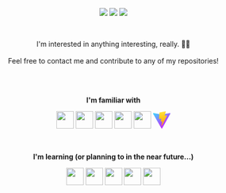 <p align="center"> 
<a href="https://gabrielgusso.com/"><img src="https://img.shields.io/badge/-gabrielgusso.com-031d2e?style=flat"/></a>
<a href="mailto:gabrielpgusso@gmail.com"><img src="https://img.shields.io/badge/-gabrielpgusso@gmail.com-031d2e?style=flat&logo=gmail"/></a>
<a href="https://www.linkedin.com/in/ggusso/"><img src="https://img.shields.io/badge/-ggusso-031d2e?style=flat&logo=linkedin"/></a>
</p>

<br>

<p align= "center"> I'm interested in anything interesting, really. 🧙‍♂️ <br> <br>
Feel free to contact me and contribute to any of my repositories!
</p>

<br>
<br>

**<p  align="center">I'm familiar with</p>**

<p align="center">
<img src="https://cdn.jsdelivr.net/gh/devicons/devicon/icons/html5/html5-original.svg" width="35px"/>
<img src="https://cdn.jsdelivr.net/gh/devicons/devicon/icons/css3/css3-original.svg" width="35px"/>
<img src="https://cdn.jsdelivr.net/gh/devicons/devicon/icons/javascript/javascript-original.svg" width="35px"/>
<img src="https://cdn.jsdelivr.net/gh/devicons/devicon/icons/react/react-original.svg" width="35px"/>
<img src="https://cdn.jsdelivr.net/gh/devicons/devicon/icons/nextjs/nextjs-original.svg"width="35px" />
<svg xmlns="http://www.w3.org/2000/svg" width="35" height="35" viewBox="0 0 256 257"><defs><linearGradient id="logosVitejs0" x1="-.828%" x2="57.636%" y1="7.652%" y2="78.411%"><stop offset="0%" stop-color="#41D1FF"/><stop offset="100%" stop-color="#BD34FE"/></linearGradient><linearGradient id="logosVitejs1" x1="43.376%" x2="50.316%" y1="2.242%" y2="89.03%"><stop offset="0%" stop-color="#FFEA83"/><stop offset="8.333%" stop-color="#FFDD35"/><stop offset="100%" stop-color="#FFA800"/></linearGradient></defs><path fill="url(#logosVitejs0)" d="M255.153 37.938L134.897 252.976c-2.483 4.44-8.862 4.466-11.382.048L.875 37.958c-2.746-4.814 1.371-10.646 6.827-9.67l120.385 21.517a6.537 6.537 0 0 0 2.322-.004l117.867-21.483c5.438-.991 9.574 4.796 6.877 9.62Z"/><path fill="url(#logosVitejs1)" d="M185.432.063L96.44 17.501a3.268 3.268 0 0 0-2.634 3.014l-5.474 92.456a3.268 3.268 0 0 0 3.997 3.378l24.777-5.718c2.318-.535 4.413 1.507 3.936 3.838l-7.361 36.047c-.495 2.426 1.782 4.5 4.151 3.78l15.304-4.649c2.372-.72 4.652 1.36 4.15 3.788l-11.698 56.621c-.732 3.542 3.979 5.473 5.943 2.437l1.313-2.028l72.516-144.72c1.215-2.423-.88-5.186-3.54-4.672l-25.505 4.922c-2.396.462-4.435-1.77-3.759-4.114l16.646-57.705c.677-2.35-1.37-4.583-3.769-4.113Z"/></svg>

 </p>

 <br>

**<p align= "center">I'm learning (or planning to in the near future...)</p>**

<p align="center">

<img src="https://cdn.jsdelivr.net/gh/devicons/devicon/icons/typescript/typescript-original.svg" width ="35px"/>         
<img src="https://cdn.jsdelivr.net/gh/devicons/devicon/icons/vuejs/vuejs-original.svg" width="35px"/> <img src="https://cdn.jsdelivr.net/gh/devicons/devicon/icons/mysql/mysql-original.svg" width="35px"/>
<img src="https://cdn.jsdelivr.net/gh/devicons/devicon/icons/svelte/svelte-original.svg" width="35px" />
<img src="https://cdn.jsdelivr.net/gh/devicons/devicon/icons/firebase/firebase-plain.svg" width="35px"/>
          
 </p>
